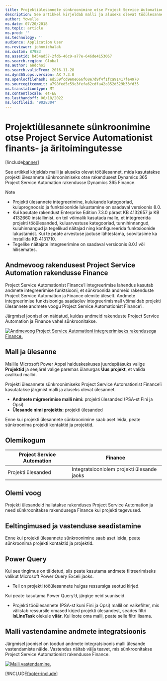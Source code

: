 ```yaml
---
title: Projektiülesannete sünkroonimine otse Project Service Automationist finants- ja äritoimingutesse
description: See artikkel kirjeldab malli ja aluseks olevat tööülesannet, mida kasutatakse projekti ülesannete sünkroonimiseks otse rakendusest Microsoft Dynamics 365 Project Service Automation rakendusse Dynamics 365 Finance.
author: Yowelle
ms.date: 07/20/2018
ms.topic: article
ms.prod: ''
ms.technology: ''
audience: Application User
ms.reviewer: johnmichalak
ms.custom: 87983
ms.assetid: b454ad57-2fd6-46c9-a77e-646de4153067
ms.search.region: Global
ms.author: andchoi
ms.search.validFrom: 2016-11-28
ms.dyn365.ops.version: AX 7.3.0
ms.openlocfilehash: ed559fcd9e0e666f68e7d9f4f1fca91417fe4970
ms.sourcegitcommit: a798fed5c59e3fefa62cdfa42c852d529b33fd35
ms.translationtype: MT
ms.contentlocale: et-EE
ms.lasthandoff: 06/18/2022
ms.locfileid: "9028304"
---
```

# <a name="synchronize-project-tasks-directly-from-project-service-automation-to-finance-and-operations"></a>Projektiülesannete sünkroonimine otse Project Service Automationist finants- ja äritoimingutesse

[!include[banner](../includes/banner.md)]

See artikkel kirjeldab malli ja aluseks olevat tööülesannet, mida kasutatakse projekti ülesannete sünkroonimiseks otse rakendusest Dynamics 365 Project Service Automation rakendusse Dynamics 365 Finance.

> [!NOTE]
> - Projekti ülesannete integreerimine, kulukande kategooriad, kuluprognoosid ja funktsioonide lukustamine on saadaval versioonis 8.0.
> - Kui kasutate rakendust Enterprise Edition 7.3.0 pärast KB 4132657 ja KB 4132660 installimist, on teil võimalik kasutada malle, et integreerida projekti tööülesanded, kuluarvestuse kategooriad, tunnihinnangud, kuluhinnangud ja tegelikud näitajad ning konfigureerida funktsioonide lukustamist. Kui te peate arvestuse jaotuse lähtestama, soovitasime ka installida KB 4131710.
> - Tegelike näitajate integreerimine on saadaval versioonis 8.0.1 või hilisemates.

## <a name="data-flow-for-project-service-automation-to-finance"></a>Andmevoog rakendusest Project Service Automation rakendusse Finance

Project Service Automationist Finance’i integreerimise lahendus kasutab andmete integreerimise funktsiooni, et sünkroonida andmeid rakenduste Project Service Automation ja Finance olemite üleselt. Andmete integreerimise funktsiooniga saadaolev integreerimismall võimaldab projekti ülesannete andmete voogu Project Service Automationist Finance’i.

Järgmisel joonisel on näidatud, kuidas andmeid rakenduste Project Service Automation ja Finance vahel sünkroonitakse.

[![Andmevoog Project Service Automationi integreerimiseks rakendusega Finance.](./media/ProjectTasksFlow.png)](./media/ProjectTasksFlow.png)

## <a name="template-and-task"></a>Mall ja ülesanne

Mallile Microsoft Power Appsi halduskeskuses juurdepääsuks valige **Projektid** ja seejärel valige paremas ülanurgas **Uus projekt**, et valida avalikud mallid.

Projekti ülesannete sünkroonimiseks Project Service Automationist Finance’i kasutatakse järgmist malli ja aluseks olevat ülesannet.

- **Andmete migreerimise malli nimi:** projekti ülesanded (PSA-st Fini ja Opsi)
- **Ülesande nimi projektis:** projekti ülesanded

Enne kui projekti ülesannete sünkroonimine saab aset leida, peate sünkroonima projekti kontaktid ja projektid.

## <a name="entity-set"></a>Olemikogum

| Project Service Automation | Finance                             |
|----------------------------|-------------------------------------|
| Projekti ülesanded              | Integratsiooniolem projekti ülesande jaoks |

## <a name="entity-flow"></a>Olemi voog

Projekti ülesandeid hallatakse rakenduses Project Service Automation ja need sünkroonitakse rakendusega Finance kui projekti tegevused.

## <a name="prerequisites-and-mapping-setup"></a>Eeltingimused ja vastenduse seadistamine

Enne kui projekti ülesannete sünkroonimine saab aset leida, peate sünkroonima projekti kontaktid ja projektid.

## <a name="power-query"></a>Power Query

Kui see tingimus on täidetud, siis peate kasutama andmete filtreerimiseks valikut Microsoft Power Query Exceli jaoks.

- Teil on projekti tööülesannete hulgas ressursiga seotud kirjed.

Kui peate kasutama Power Query’d, järgige neid suuniseid.

- Projekti tööülesannete (PSA-st kuni Fini ja Opsi) mallil on vaikefilter, mis välistab ressursile omased kirjed projekti ülesandest, seades filtri  **IsLineTask** olekule **väär**. Kui loote oma malli, peate selle filtri lisama.

## <a name="template-mapping-in-data-integration"></a>Malli vastendamine andmete integratsioonis

Järgmisel joonisel on toodud andmete integratsioonis malli ülesande vastendamiste näide. Vastendus näitab välja teavet, mis sünkroonitakse Project Service Automationist rakendusse Finance.

[![Malli vastendamine.](./media/ProjectTasksMapping.png)](./media/ProjectTasksMapping.png)


[!INCLUDE[footer-include](../includes/footer-banner.md)]